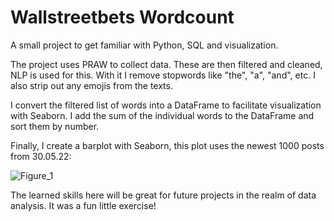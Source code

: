 # Wallstreetbets Wordcount
A small project to get familiar with Python, SQL and visualization.

The project uses PRAW to collect data. These are then filtered and cleaned, NLP is used for this. 
With it I remove stopwords like "the", "a", "and", etc. I also strip out any emojis from the texts.

I convert the filtered list of words into a DataFrame to facilitate visualization with Seaborn. 
I add the sum of the individual words to the DataFrame and sort them by number.

Finally, I create a barplot with Seaborn, this plot uses the newest 1000 posts from 30.05.22:

![Figure_1](https://user-images.githubusercontent.com/32166093/171032473-64d1ca94-3948-43bf-be7c-a9c3225970fc.png)

The learned skills here will be great for future projects in the realm of data analysis. It was a fun little exercise!
